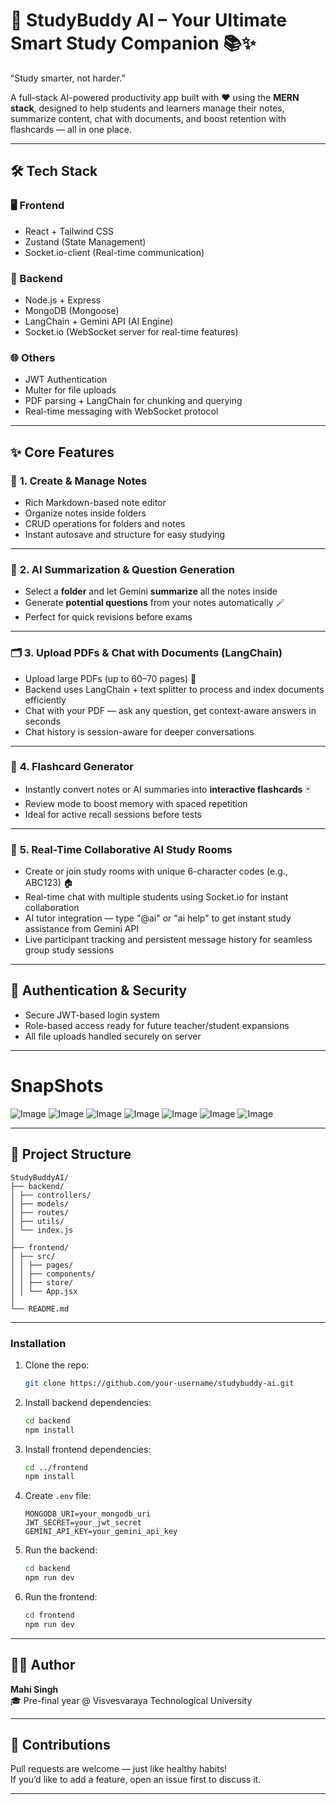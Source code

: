 # 🧠 **StudyBuddy AI** – Your Ultimate Smart Study Companion 📚✨  
“Study smarter, not harder.”

A full-stack AI-powered productivity app built with ❤️ using the **MERN stack**, designed to help students and learners manage their notes, summarize content, chat with documents, and boost retention with flashcards — all in one place.

---

## 🛠 **Tech Stack**

### 🖥️ Frontend  
- React + Tailwind CSS  
- Zustand (State Management)  
- Socket.io-client (Real-time communication)

### 🧠 Backend  
- Node.js + Express  
- MongoDB (Mongoose)  
- LangChain + Gemini API (AI Engine)  
- Socket.io (WebSocket server for real-time features)

### 🌐 Others  
- JWT Authentication  
- Multer for file uploads  
- PDF parsing + LangChain for chunking and querying  
- Real-time messaging with WebSocket protocol  

---

## ✨ **Core Features**

### 📝 **1. Create & Manage Notes**  
- Rich Markdown-based note editor  
- Organize notes inside folders  
- CRUD operations for folders and notes  
- Instant autosave and structure for easy studying

---

### 🧠 **2. AI Summarization & Question Generation**  
- Select a **folder** and let Gemini **summarize** all the notes inside  
- Generate **potential questions** from your notes automatically 🪄  
- Perfect for quick revisions before exams

---

### 🗂 **3. Upload PDFs & Chat with Documents (LangChain)**  
- Upload large PDFs (up to 60–70 pages) 📄  
- Backend uses LangChain + text splitter to process and index documents efficiently  
- Chat with your PDF — ask any question, get context-aware answers in seconds  
- Chat history is session-aware for deeper conversations

---

### 🧠 **4. Flashcard Generator**  
- Instantly convert notes or AI summaries into **interactive flashcards** 🃏  
- Review mode to boost memory with spaced repetition  
- Ideal for active recall sessions before tests

---

### 👥 **5. Real-Time Collaborative AI Study Rooms**  
- Create or join study rooms with unique 6-character codes (e.g., ABC123) 🏠  
- Real-time chat with multiple students using Socket.io for instant collaboration  
- AI tutor integration — type "@ai" or "ai help" to get instant study assistance from Gemini API  
- Live participant tracking and persistent message history for seamless group study sessions

---

## 🔐 **Authentication & Security**  
- Secure JWT-based login system  
- Role-based access ready for future teacher/student expansions  
- All file uploads handled securely on server

---

# SnapShots
![Image](https://drive.google.com/uc?export=view&id=1aK-IT8EISlOz7akh_j8a_vpRgwK_XNyS)
![Image](https://drive.google.com/uc?export=view&id=1GlmEB3tzpiiM41Xxy_EZI8DTpMn4rqqp)
![Image](https://drive.google.com/uc?export=view&id=1MPWQeogbecz4b2nzcyBbOJp_Lu7s2t9S)
![Image](https://drive.google.com/uc?export=view&id=1w4k3R09zTzBEryryIFWuTcDordVXOEbZ)
![Image](https://drive.google.com/uc?export=view&id=1YWS0eVN0mvxjCcT5WRUjDPmulbz0z9Mk)
![Image](https://drive.google.com/uc?export=view&id=1paDT1HT5pcTLRCpSzmzuDTVraBW6pbnY)
![Image](https://drive.google.com/uc?export=view&id=1FFTvrPaJM4D4zK82NZbhOuQdtioERg9i)

---

## 📁 **Project Structure**  
```
StudyBuddyAI/
├── backend/
│ ├── controllers/
│ ├── models/
│ ├── routes/
│ ├── utils/
│ └── index.js
│
├── frontend/
│ ├── src/
│ │ ├── pages/
│ │ ├── components/
│ │ ├── store/
│ │ └── App.jsx
│
└── README.md
```

---

### Installation
1. Clone the repo:
   ```bash
   git clone https://github.com/your-username/studybuddy-ai.git
   ```
2. Install backend dependencies:
   ```bash
   cd backend
   npm install
   ```
3. Install frontend dependencies:
   ```bash
   cd ../frontend
   npm install
   ```
4. Create `.env` file:
   ```
   MONGODB_URI=your_mongodb_uri
   JWT_SECRET=your_jwt_secret
   GEMINI_API_KEY=your_gemini_api_key
   ```
5. Run the backend:
   ```bash
   cd backend
   npm run dev
   ```
7. Run the frontend:
   ```bash
   cd frontend
   npm run dev
   ```
---

## 🧑‍💻 Author
**Mahi Singh**  
🎓 Pre-final year @ Visvesvaraya Technological University  

---

## 🤝 Contributions
Pull requests are welcome — just like healthy habits!  
If you’d like to add a feature, open an issue first to discuss it.

---


